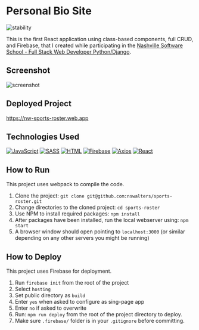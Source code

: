 # Personal Bio Site

![stability](https://img.shields.io/badge/status-WIP-lightgrey)

This is the first React application using class-based components, full CRUD, and Firebase, that I created while participating in the [Nashville Software School - Full Stack Web Developer Python/Django](http://nashvillesoftwareschool.com).

## Screenshot
![screenshot](./SportsRoster.gif)


## Deployed Project
https://nw-sports-roster.web.app

## Technologies Used
[![JavaScript](https://img.shields.io/badge/-JavaScript-2c9fcc?style=flat-square)](#) [![SASS](https://img.shields.io/badge/-SASS-2c9fcc?style=flat-square)](#) [![HTML](https://img.shields.io/badge/-HTML-2c9fcc?style=flat-square)](#) [![Firebase](https://img.shields.io/badge/-Firebase-2c9fcc?style=flat-square)](#) [![Axios](https://img.shields.io/badge/-Axios-2c9fcc?style=flat-square)](#) [![React](https://img.shields.io/badge/-React-2c9fcc?style=flat-square)](#)


## How to Run
This project uses webpack to compile the code.

1) Clone the project: `git clone git@github.com:nswalters/sports-roster.git`
2) Change directories to the cloned project: `cd sports-roster`
3) Use NPM to install required packages: `npm install`
4) After packages have been installed, run the local webserver using: `npm start`
5) A browser window should open pointing to `localhost:3000` (or similar depending on any other servers you might be running)

## How to Deploy
This project uses Firebase for deployment.

1) Run `firebase init` from the root of the project
2) Select `hosting`
3) Set public directory as `build`
4) Enter `yes` when asked to configure as sing-page app
5) Enter `no` if asked to overwrite
6) Run: `npm run deploy` from the root of the project directory to deploy.
7) Make sure `.firebase/` folder is in your `.gitignore` before committing.
